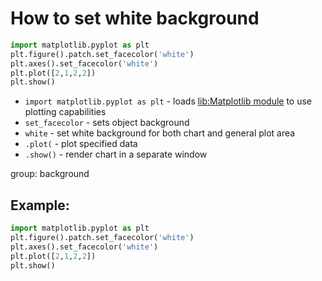 # How to set white background

```python
import matplotlib.pyplot as plt
plt.figure().patch.set_facecolor('white')
plt.axes().set_facecolor('white')
plt.plot([2,1,2,2])
plt.show()
```

- `import matplotlib.pyplot as plt` - loads [lib:Matplotlib module](python-matplotlib/how-to-install-matplotlib-python-lib-in-ubuntu-ubuntuversion) to use plotting capabilities
- `set_facecolor` - sets object background
- `white` - set white background for both chart and general plot area
- `.plot(` - plot specified data
- `.show()` - render chart in a separate window

group: background

## Example: 
```python
import matplotlib.pyplot as plt
plt.figure().patch.set_facecolor('white')
plt.axes().set_facecolor('white')
plt.plot([2,1,2,2])
plt.show()
```

